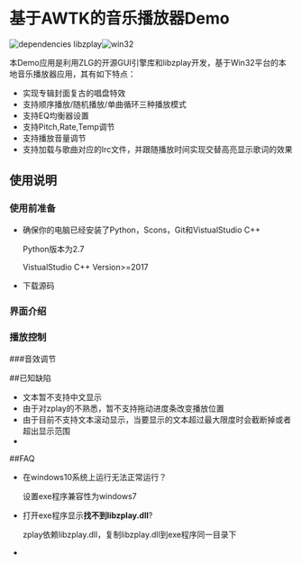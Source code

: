 # 基于AWTK的音乐播放器Demo

![dependencies libzplay](https://img.shields.io/badge/dependencies-libzplay-green.svg)![win32](https://img.shields.io/badge/platform-win32-green.svg)

本Demo应用是利用ZLG的开源GUI引擎库和libzplay开发，基于Win32平台的本地音乐播放器应用，其有如下特点：

+ 实现专辑封面复古的唱盘特效
+ 支持顺序播放/随机播放/单曲循环三种播放模式
+ 支持EQ均衡器设置
+ 支持Pitch,Rate,Temp调节
+ 支持播放音量调节
+ 支持加载与歌曲对应的lrc文件，并跟随播放时间实现交替高亮显示歌词的效果

## 使用说明

### 使用前准备

+ 确保你的电脑已经安装了Python，Scons，Git和VistualStudio C++

  Python版本为2.7

  VistualStudio C++  Version>=2017

+ 下载源码

### 界面介绍

### 播放控制

###音效调节

##已知缺陷

- 文本暂不支持中文显示
- 由于对zplay的不熟悉，暂不支持拖动进度条改变播放位置
- 由于目前不支持文本滚动显示，当要显示的文本超过最大限度时会截断掉或者超出显示范围
- 

##FAQ

+ 在windows10系统上运行无法正常运行？

  设置exe程序兼容性为windows7

+ 打开exe程序显示**找不到libzplay.dll**?

  zplay依赖libzplay.dll，复制libzplay.dll到exe程序同一目录下

+ 

